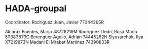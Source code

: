 # HADA-groupal

Coordinator: Rodríguez Juan, Javier 77044366R

Alcaraz Fuentes, Mario 48728219M
Rodríguez Lledó, Rosa María 50383873G
Berenguer Agulló, Adrián 74445262N
Slyusarchuk, Ilya X7219873N
Madani El Mrabet Martinez 74390833R
